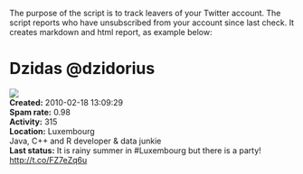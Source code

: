 The purpose of the script is to track leavers of your Twitter account. The script reports who have unsubscribed from your account since last check. It creates markdown and html report, as example below:

**Dzidas @dzidorius**
===
![](https://api.twitter.com/1/users/profile_image?screen_name=dzidorius&size=bigger)  
**Created:** 2010-02-18 13:09:29  
**Spam rate:** 0.98  
**Activity:** 315  
**Location:** Luxembourg  
Java, C++ and R developer & data junkie  
**Last status:** It is rainy summer in #Luxembourg but there is a party! http://t.co/FZ7eZq6u

